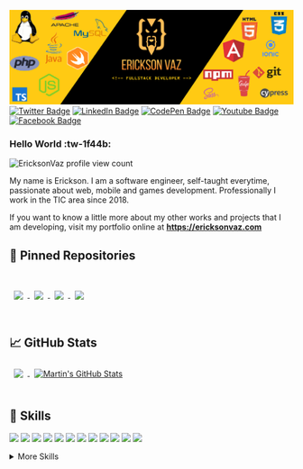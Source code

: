 [![Erickson Vaz GitHub Banner](./assets/bannerGitHub.png)](https://ericksonvaz.com)
[![Twitter Badge](https://img.shields.io/badge/Twitter-Profile-informational?style=flat&logo=twitter&logoColor=white&color=1CA2F1)](https://twitter.com/vaz_erickson)
[![LinkedIn Badge](https://img.shields.io/badge/LinkedIn-Profile-informational?style=flat&logo=linkedin&logoColor=white&color=0D76A8)](https://www.linkedin.com/in/erickson-de-carvalho-vaz-a14070111/)
[![CodePen Badge](https://img.shields.io/badge/CodePen-Profile-informational?style=flat&logo=codepen&logoColor=white&color=black)](https://codepen.io/ericksonvaz)
[![Youtube Badge](https://img.shields.io/badge/Youtube-Profile-informational?style=flat&logo=youtube&logoColor=red&color=FF0000)](https://www.youtube.com/channel/UCUD-Aj1jm7urMpiHGjVu83A)
[![Facebook Badge](https://img.shields.io/badge/Facebok-Profile-informational?style=flat&logo=facebook&logoColor=white&color=1877F2)](https://web.facebook.com/diariodeumprogramador)



### Hello World :tw-1f44b:

![EricksonVaz profile view count](https://komarev.com/ghpvc/?username=EricksonVaz&color=brightgreen)
<br>

My name is Erickson. I am a software engineer, self-taught everytime, passionate about web, mobile and games development.
Professionally I work in the TIC area since 2018.

If you want to know a little more about my other works and projects that I am developing, visit my portfolio online at <strong>https://ericksonvaz.com</strong>

## 📌 Pinned Repositories

<br>
<a href="https://github.com/EricksonVaz/sass_project_workflow">
  <img align="center" style="margin:1rem 0.5rem" src="https://github-readme-stats.vercel.app/api/pin/?username=EricksonVaz&repo=sass_project_workflow&title_color=ffffff&text_color=c9cacc&icon_color=4AB197&bg_color=1A2B34" />
</a>

<a href="https://github.com/EricksonVaz/frontendWebDevelopment">
  <img align="center" style="margin:1rem 0.5rem" src="https://github-readme-stats.vercel.app/api/pin/?username=EricksonVaz&repo=frontendWebDevelopment&title_color=ffffff&text_color=c9cacc&icon_color=4AB197&bg_color=1A2B34" />
</a>

<a href="https://github.com/EricksonVaz/JS100DayChallenge">
  <img align="center" style="margin:1rem 0.5rem" src="https://github-readme-stats.vercel.app/api/pin/?username=EricksonVaz&repo=JS100DayChallenge&title_color=ffffff&text_color=c9cacc&icon_color=4AB197&bg_color=1A2B34" />
</a>

<a href="https://github.com/EricksonVaz/AndroidTvAppTutorial">
  <img align="center" style="margin:1rem 0.5rem" src="https://github-readme-stats.vercel.app/api/pin/?username=EricksonVaz&repo=AndroidTvAppTutorial&title_color=ffffff&text_color=c9cacc&icon_color=4AB197&bg_color=1A2B34" />
</a>

<br>
<br>

## &#x1f4c8; GitHub Stats

<a href="https://github.com/EricksonVaz">
  <img align="center" style="margin:0.5rem" src="https://github-readme-stats.vercel.app/api/top-langs/?username=EricksonVaz&hide=html,css&title_color=ffffff&text_color=c9cacc&icon_color=4AB197&bg_color=1A2B34" />
</a>

<a href="https://github.com/EricksonVaz">
  <img align="center" style="margin:0.5rem" src="https://github-readme-stats.vercel.app/api?username=EricksonVaz&show_icons=true&line_height=27&count_private=true&title_color=ffffff&text_color=c9cacc&icon_color=4AB097&bg_color=1A2B34" alt="Martin's GitHub Stats" />
</a>

<br>
<br>

## 💼 Skills

![](https://img.shields.io/badge/Code-Angular-informational?style=flat&logo=angular&logoColor=white&color=4AB197)
![](https://img.shields.io/badge/Code-Ionic-informational?style=flat&logo=ionic&logoColor=white&color=4AB197)
![](https://img.shields.io/badge/Code-PHP-informational?style=flat&logo=php&logoColor=white&color=4AB197)
![](https://img.shields.io/badge/Code-Yii-informational?style=flat&logo=yii&logoColor=white&color=4AB197)
![](https://img.shields.io/badge/Code-JavaScript-informational?style=flat&logo=JavaScript&logoColor=white&color=4AB197)
![](https://img.shields.io/badge/Code-TypeScript-informational?style=flat&logo=TypeScript&logoColor=white&color=4AB197)
![](https://img.shields.io/badge/Code-Java-informational?style=flat&logo=Java&logoColor=white&color=4AB197)
![](https://img.shields.io/badge/Code-SwiftUI-informational?style=flat&logo=swift&logoColor=white&color=4AB197)
![](https://img.shields.io/badge/Code-MySQL-informational?style=flat&logo=MySQL&logoColor=white&color=4AB197)
![](https://img.shields.io/badge/Code-Wordpress-informational?style=flat&logo=wordpress&logoColor=white&color=4AB197)
![](https://img.shields.io/badge/Code-HTML-informational?style=flat&logo=html&logoColor=white&color=4AB197)
![](https://img.shields.io/badge/Code-Jquery-informational?style=flat&logo=Jquery&logoColor=white&color=4AB197)


<details>
<summary>More Skills</summary>
<br>

![](https://img.shields.io/badge/Style-CSS-informational?style=flat&logo=css3&logoColor=white&color=4AB197)
![](https://img.shields.io/badge/Style-Bootstrap-informational?style=flat&logo=Bootstrap&logoColor=white&color=4AB197)
![](https://img.shields.io/badge/Style-Sass-informational?style=flat&logo=Sass&logoColor=white&color=4AB197)

<br>

![](https://img.shields.io/badge/Tools-Firebase-informational?style=flat&logo=firebase&logoColor=white&color=4AB197)
![](https://img.shields.io/badge/Tools-Composer-informational?style=flat&logo=composer&logoColor=white&color=4AB197)
![](https://img.shields.io/badge/Tools-Git-informational?style=flat&logo=Git&logoColor=white&color=4AB197)
![](https://img.shields.io/badge/Tools-GitHub-informational?style=flat&logo=GitHub&logoColor=white&color=4AB197)
![](https://img.shields.io/badge/Tools-Bitbucket-informational?style=flat&logo=Bitbucket&logoColor=white&color=4AB197)
![](https://img.shields.io/badge/Tools-Gulp-informational?style=flat&logo=gulp&logoColor=white&color=4AB197)
![](https://img.shields.io/badge/Tools-NPM-informational?style=flat&logo=npm&logoColor=white&color=4AB197)
![](https://img.shields.io/badge/Tools-Postman-informational?style=flat&logo=Postman&logoColor=white&color=4AB197)
![](https://img.shields.io/badge/Tools-Apache-informational?style=flat&logo=apache&logoColor=white&color=4AB197)

<br>

![](https://img.shields.io/badge/Test-Cypress-informational?style=flat&logo=Cypress&logoColor=white&color=4AB197)

</details>

<br>
